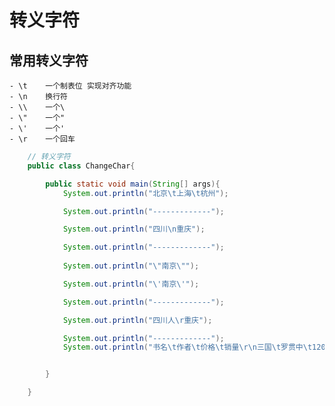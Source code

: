 # 转义字符

## 常用转义字符

    - \t    一个制表位 实现对齐功能
    - \n    换行符
    - \\    一个\
    - \"    一个"
    - \'    一个'
    - \r    一个回车
    
```java
    // 转义字符
    public class ChangeChar{

        public static void main(String[] args){
            System.out.println("北京\t上海\t杭州");

            System.out.println("-------------");

            System.out.println("四川\n重庆");

            System.out.println("-------------");
            
            System.out.println("\"南京\"");

            System.out.println("\'南京\'");

            System.out.println("-------------");

            System.out.println("四川人\r重庆");

            System.out.println("-------------");
            System.out.println("书名\t作者\t价格\t销量\r\n三国\t罗贯中\t120\t1000");


        }

    }
```